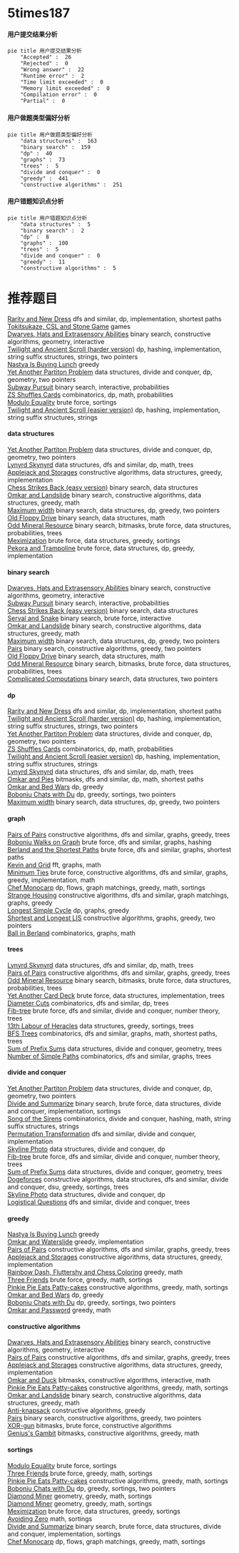 # 5times187
<!-- tabs:start -->
#### **用户提交结果分析**

```mermaid
pie title 用户提交结果分析
    "Accepted" :  26
    "Rejected" :  0
    "Wrong answer" :  22
    "Runtime error" :  2
    "Time limit exceeded" :  0
    "Memory limit exceeded" :  0
    "Compilation error" :  0
    "Partial" :  0
```
#### **用户做题类型偏好分析**

```mermaid
pie title 用户做题类型偏好分析
    "data structures" :  163
    "binary search" :  159
    "dp" :  40
    "graphs" :  73
    "trees" :  5
    "divide and conquer" :  0
    "greedy" :  441
    "constructive algorithms" :  251
```
#### **用户错题知识点分析**

```mermaid
pie title 用户错题知识点分析
    "data structures" :  5
    "binary search" :  2
    "dp" :  8
    "graphs" :  100
    "trees" :  5
    "divide and conquer" :  0
    "greedy" :  11
    "constructive algorithms" :  5
```
<!-- tabs:end -->
# 推荐题目
[Rarity and New Dress](http://codeforces.com/problemset/problem/1393/D)		dfs and similar,
                        dp,
                        implementation,
                        shortest paths		  
[Tokitsukaze, CSL and Stone Game](http://codeforces.com/problemset/problem/1190/B)		games		  
[Dwarves, Hats and Extrasensory Abilities](https://codeforces.com/contest/1064/problem/E)		binary search,
                        constructive algorithms,
                        geometry,
                        interactive		  
[Twilight and Ancient Scroll (harder version)](http://codeforces.com/problemset/problem/1393/E2)		dp,
                        hashing,
                        implementation,
                        string suffix structures,
                        strings,
                        two pointers		  
[Nastya Is Buying Lunch](http://codeforces.com/problemset/problem/1136/D)		greedy		  
[Yet Another Partiton Problem](http://codeforces.com/problemset/problem/1175/G)		data structures,
                        divide and conquer,
                        dp,
                        geometry,
                        two pointers		  
[Subway Pursuit](http://codeforces.com/problemset/problem/1039/B)		binary search,
                        interactive,
                        probabilities		  
[ZS Shuffles Cards](http://codeforces.com/problemset/problem/1392/H)		combinatorics,
                        dp,
                        math,
                        probabilities		  
[Modulo Equality](http://codeforces.com/problemset/problem/1269/B)		brute force,
                        sortings		  
[Twilight and Ancient Scroll (easier version)](http://codeforces.com/problemset/problem/1393/E1)		dp,
                        hashing,
                        implementation,
                        string suffix structures,
                        strings		  
<!-- tabs:start -->
#### **data structures**
[Yet Another Partiton Problem](http://codeforces.com/problemset/problem/1175/G)		data structures,
                        divide and conquer,
                        dp,
                        geometry,
                        two pointers		  
[Lynyrd Skynyrd](https://codeforces.com/contest/1143/problem/E)		data structures,
                        dfs and similar,
                        dp,
                        math,
                        trees		  
[Applejack and Storages](http://codeforces.com/problemset/problem/1393/B)		constructive algorithms,
                        data structures,
                        greedy,
                        implementation		  
[Chess Strikes Back (easy version)](http://codeforces.com/problemset/problem/1379/F1)		binary search,
                        data structures		  
[Omkar and Landslide](http://codeforces.com/problemset/problem/1392/F)		binary search,
                        constructive algorithms,
                        data structures,
                        greedy,
                        math		  
[Maximum width](http://codeforces.com/problemset/problem/1492/C)		binary search,
                        data structures,
                        dp,
                        greedy,
                        two pointers		  
[Old Floppy Drive](http://codeforces.com/problemset/problem/1490/G)		binary search,
                        data structures,
                        math		  
[Odd Mineral Resource](http://codeforces.com/problemset/problem/1479/D)		binary search,
                        bitmasks,
                        brute force,
                        data structures,
                        probabilities,
                        trees		  
[Meximization](http://codeforces.com/problemset/problem/1497/A)		brute force,
                        data structures,
                        greedy,
                        sortings		  
[Pekora and Trampoline](http://codeforces.com/problemset/problem/1491/C)		brute force,
                        data structures,
                        dp,
                        greedy,
                        implementation		  
#### **binary search**
[Dwarves, Hats and Extrasensory Abilities](https://codeforces.com/contest/1064/problem/E)		binary search,
                        constructive algorithms,
                        geometry,
                        interactive		  
[Subway Pursuit](http://codeforces.com/problemset/problem/1039/B)		binary search,
                        interactive,
                        probabilities		  
[Chess Strikes Back (easy version)](http://codeforces.com/problemset/problem/1379/F1)		binary search,
                        data structures		  
[Serval and Snake](http://codeforces.com/problemset/problem/1153/E)		binary search,
                        brute force,
                        interactive		  
[Omkar and Landslide](http://codeforces.com/problemset/problem/1392/F)		binary search,
                        constructive algorithms,
                        data structures,
                        greedy,
                        math		  
[Maximum width](http://codeforces.com/problemset/problem/1492/C)		binary search,
                        data structures,
                        dp,
                        greedy,
                        two pointers		  
[Pairs](http://codeforces.com/problemset/problem/1463/D)		binary search,
                        constructive algorithms,
                        greedy,
                        two pointers		  
[Old Floppy Drive](http://codeforces.com/problemset/problem/1490/G)		binary search,
                        data structures,
                        math		  
[Odd Mineral Resource](http://codeforces.com/problemset/problem/1479/D)		binary search,
                        bitmasks,
                        brute force,
                        data structures,
                        probabilities,
                        trees		  
[Complicated Computations](http://codeforces.com/problemset/problem/1436/E)		binary search,
                        data structures,
                        two pointers		  
#### **dp**
[Rarity and New Dress](http://codeforces.com/problemset/problem/1393/D)		dfs and similar,
                        dp,
                        implementation,
                        shortest paths		  
[Twilight and Ancient Scroll (harder version)](http://codeforces.com/problemset/problem/1393/E2)		dp,
                        hashing,
                        implementation,
                        string suffix structures,
                        strings,
                        two pointers		  
[Yet Another Partiton Problem](http://codeforces.com/problemset/problem/1175/G)		data structures,
                        divide and conquer,
                        dp,
                        geometry,
                        two pointers		  
[ZS Shuffles Cards](http://codeforces.com/problemset/problem/1392/H)		combinatorics,
                        dp,
                        math,
                        probabilities		  
[Twilight and Ancient Scroll (easier version)](http://codeforces.com/problemset/problem/1393/E1)		dp,
                        hashing,
                        implementation,
                        string suffix structures,
                        strings		  
[Lynyrd Skynyrd](https://codeforces.com/contest/1143/problem/E)		data structures,
                        dfs and similar,
                        dp,
                        math,
                        trees		  
[Omkar and Pies](http://codeforces.com/problemset/problem/1392/G)		bitmasks,
                        dfs and similar,
                        dp,
                        math,
                        shortest paths		  
[Omkar and Bed Wars](http://codeforces.com/problemset/problem/1392/D)		dp,
                        greedy		  
[Boboniu Chats with Du](http://codeforces.com/problemset/problem/1394/A)		dp,
                        greedy,
                        sortings,
                        two pointers		  
[Maximum width](http://codeforces.com/problemset/problem/1492/C)		binary search,
                        data structures,
                        dp,
                        greedy,
                        two pointers		  
#### **graph**
[Pairs of Pairs](http://codeforces.com/problemset/problem/1391/E)		constructive algorithms,
                        dfs and similar,
                        graphs,
                        greedy,
                        trees		  
[Boboniu Walks on Graph](http://codeforces.com/problemset/problem/1394/B)		brute force,
                        dfs and similar,
                        graphs,
                        hashing		  
[Berland and the Shortest Paths](http://codeforces.com/problemset/problem/1005/F)		brute force,
                        dfs and similar,
                        graphs,
                        shortest paths		  
[Kevin and Grid](http://codeforces.com/problemset/problem/1392/I)		fft,
                        graphs,
                        math		  
[Minimum Ties](http://codeforces.com/problemset/problem/1487/C)		brute force,
                        constructive algorithms,
                        dfs and similar,
                        graphs,
                        greedy,
                        implementation,
                        math		  
[Chef Monocarp](http://codeforces.com/problemset/problem/1437/C)		dp,
                        flows,
                        graph matchings,
                        greedy,
                        math,
                        sortings		  
[Strange Housing](http://codeforces.com/problemset/problem/1470/D)		constructive algorithms,
                        dfs and similar,
                        graph matchings,
                        graphs,
                        greedy		  
[Longest Simple Cycle](http://codeforces.com/problemset/problem/1476/C)		dp,
                        graphs,
                        greedy		  
[Shortest and Longest LIS](http://codeforces.com/problemset/problem/1304/D)		constructive algorithms,
                        graphs,
                        greedy,
                        two pointers		  
[Ball in Berland](http://codeforces.com/problemset/problem/1475/C)		combinatorics,
                        graphs,
                        math		  
#### **trees**
[Lynyrd Skynyrd](https://codeforces.com/contest/1143/problem/E)		data structures,
                        dfs and similar,
                        dp,
                        math,
                        trees		  
[Pairs of Pairs](http://codeforces.com/problemset/problem/1391/E)		constructive algorithms,
                        dfs and similar,
                        graphs,
                        greedy,
                        trees		  
[Odd Mineral Resource](http://codeforces.com/problemset/problem/1479/D)		binary search,
                        bitmasks,
                        brute force,
                        data structures,
                        probabilities,
                        trees		  
[Yet Another Card Deck](http://codeforces.com/problemset/problem/1511/C)		brute force,
                        data structures,
                        implementation,
                        trees		  
[Diameter Cuts](http://codeforces.com/problemset/problem/1499/F)		combinatorics,
                        dfs and similar,
                        dp,
                        trees		  
[Fib-tree](http://codeforces.com/problemset/problem/1491/E)		brute force,
                        dfs and similar,
                        divide and conquer,
                        number theory,
                        trees		  
[13th Labour of Heracles](http://codeforces.com/problemset/problem/1466/D)		data structures,
                        greedy,
                        sortings,
                        trees		  
[BFS Trees](http://codeforces.com/problemset/problem/1495/D)		combinatorics,
                        dfs and similar,
                        graphs,
                        math,
                        shortest paths,
                        trees		  
[Sum of Prefix Sums](http://codeforces.com/problemset/problem/1303/G)		data structures,
                        divide and conquer,
                        geometry,
                        trees		  
[Number of Simple Paths](http://codeforces.com/problemset/problem/1454/E)		combinatorics,
                        dfs and similar,
                        graphs,
                        trees		  
#### **divide and conquer**
[Yet Another Partiton Problem](http://codeforces.com/problemset/problem/1175/G)		data structures,
                        divide and conquer,
                        dp,
                        geometry,
                        two pointers		  
[Divide and Summarize](http://codeforces.com/problemset/problem/1461/D)		binary search,
                        brute force,
                        data structures,
                        divide and conquer,
                        implementation,
                        sortings		  
[Song of the Sirens](http://codeforces.com/problemset/problem/1466/G)		combinatorics,
                        divide and conquer,
                        hashing,
                        math,
                        string suffix structures,
                        strings		  
[Permutation Transformation](http://codeforces.com/problemset/problem/1490/D)		dfs and similar,
                        divide and conquer,
                        implementation		  
[Skyline Photo](https://codeforces.com/contest/1483/problem/C)		data structures,
                        divide and conquer,
                        dp		  
[Fib-tree](http://codeforces.com/problemset/problem/1491/E)		brute force,
                        dfs and similar,
                        divide and conquer,
                        number theory,
                        trees		  
[Sum of Prefix Sums](http://codeforces.com/problemset/problem/1303/G)		data structures,
                        divide and conquer,
                        geometry,
                        trees		  
[Dogeforces](http://codeforces.com/problemset/problem/1494/D)		constructive algorithms,
                        data structures,
                        dfs and similar,
                        divide and conquer,
                        dsu,
                        greedy,
                        sortings,
                        trees		  
[Skyline Photo](http://codeforces.com/problemset/problem/1482/E)		data structures,
                        divide and conquer,
                        dp		  
[Logistical Questions](http://codeforces.com/problemset/problem/566/C)		dfs and similar,
                        divide and conquer,
                        trees		  
#### **greedy**
[Nastya Is Buying Lunch](http://codeforces.com/problemset/problem/1136/D)		greedy		  
[Omkar and Waterslide](http://codeforces.com/problemset/problem/1392/C)		greedy,
                        implementation		  
[Pairs of Pairs](http://codeforces.com/problemset/problem/1391/E)		constructive algorithms,
                        dfs and similar,
                        graphs,
                        greedy,
                        trees		  
[Applejack and Storages](http://codeforces.com/problemset/problem/1393/B)		constructive algorithms,
                        data structures,
                        greedy,
                        implementation		  
[Rainbow Dash, Fluttershy and Chess Coloring](http://codeforces.com/problemset/problem/1393/A)		greedy,
                        math		  
[Three Friends](http://codeforces.com/problemset/problem/1272/A)		brute force,
                        greedy,
                        math,
                        sortings		  
[Pinkie Pie Eats Patty-cakes](http://codeforces.com/problemset/problem/1393/C)		constructive algorithms,
                        greedy,
                        math,
                        sortings		  
[Omkar and Bed Wars](http://codeforces.com/problemset/problem/1392/D)		dp,
                        greedy		  
[Boboniu Chats with Du](http://codeforces.com/problemset/problem/1394/A)		dp,
                        greedy,
                        sortings,
                        two pointers		  
[Omkar and Password](http://codeforces.com/problemset/problem/1392/A)		greedy,
                        math		  
#### **constructive algorithms**
[Dwarves, Hats and Extrasensory Abilities](https://codeforces.com/contest/1064/problem/E)		binary search,
                        constructive algorithms,
                        geometry,
                        interactive		  
[Pairs of Pairs](http://codeforces.com/problemset/problem/1391/E)		constructive algorithms,
                        dfs and similar,
                        graphs,
                        greedy,
                        trees		  
[Applejack and Storages](http://codeforces.com/problemset/problem/1393/B)		constructive algorithms,
                        data structures,
                        greedy,
                        implementation		  
[Omkar and Duck](http://codeforces.com/problemset/problem/1392/E)		bitmasks,
                        constructive algorithms,
                        interactive,
                        math		  
[Pinkie Pie Eats Patty-cakes](http://codeforces.com/problemset/problem/1393/C)		constructive algorithms,
                        greedy,
                        math,
                        sortings		  
[Omkar and Landslide](http://codeforces.com/problemset/problem/1392/F)		binary search,
                        constructive algorithms,
                        data structures,
                        greedy,
                        math		  
[Anti-knapsack](http://codeforces.com/problemset/problem/1493/A)		constructive algorithms,
                        greedy		  
[Pairs](http://codeforces.com/problemset/problem/1463/D)		binary search,
                        constructive algorithms,
                        greedy,
                        two pointers		  
[XOR-gun](https://codeforces.com/contest/1456/problem/B)		bitmasks,
                        brute force,
                        constructive algorithms		  
[Genius's Gambit](http://codeforces.com/problemset/problem/1492/D)		bitmasks,
                        constructive algorithms,
                        greedy,
                        math		  
#### **sortings**
[Modulo Equality](http://codeforces.com/problemset/problem/1269/B)		brute force,
                        sortings		  
[Three Friends](http://codeforces.com/problemset/problem/1272/A)		brute force,
                        greedy,
                        math,
                        sortings		  
[Pinkie Pie Eats Patty-cakes](http://codeforces.com/problemset/problem/1393/C)		constructive algorithms,
                        greedy,
                        math,
                        sortings		  
[Boboniu Chats with Du](http://codeforces.com/problemset/problem/1394/A)		dp,
                        greedy,
                        sortings,
                        two pointers		  
[Diamond Miner](https://codeforces.com/contest/1496/problem/C)		geometry,
                        greedy,
                        math,
                        sortings		  
[Diamond Miner](http://codeforces.com/problemset/problem/1495/A)		geometry,
                        greedy,
                        math,
                        sortings		  
[Meximization](http://codeforces.com/problemset/problem/1497/A)		brute force,
                        data structures,
                        greedy,
                        sortings		  
[Avoiding Zero](http://codeforces.com/problemset/problem/1427/A)		math,
                        sortings		  
[Divide and Summarize](http://codeforces.com/problemset/problem/1461/D)		binary search,
                        brute force,
                        data structures,
                        divide and conquer,
                        implementation,
                        sortings		  
[Chef Monocarp](http://codeforces.com/problemset/problem/1437/C)		dp,
                        flows,
                        graph matchings,
                        greedy,
                        math,
                        sortings		  
<!-- tabs:end -->
